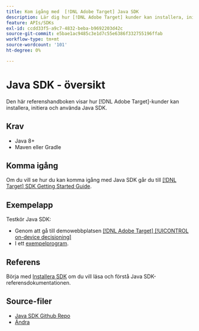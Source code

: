 ```yaml
---
title: Kom igång med  [!DNL Adobe Target] Java SDK
description: Lär dig hur [!DNL Adobe Target] kunder kan installera, initiera och använda Java SDK.
feature: APIs/SDKs
exl-id: ccdd33f5-a9c7-4832-beba-b9692203d42c
source-git-commit: e5bae1ac9485c3e1d7c55e6386f332755196ffab
workflow-type: tm+mt
source-wordcount: '101'
ht-degree: 0%

---
```


# Java SDK - översikt

Den här referenshandboken visar hur [!DNL Adobe Target]-kunder kan installera, initiera och använda Java SDK.

## Krav

* Java 8+
* Maven eller Gradle

## Komma igång

Om du vill se hur du kan komma igång med Java SDK går du till [[!DNL Target] SDK Getting Started Guide](../sdk-guides/getting-started/getting-started.md).

## Exempelapp

Testkör Java SDK:

* Genom att gå till demowebbplatsen [[!DNL Adobe Target] [!UICONTROL on-device decisioning]](https://github.com/adobe/on-device-decisioning-demo-site)
* I ett [exempelprogram](../sdk-guides/sample-apps/sample-apps.md).

## Referens

Börja med [Installera SDK](install-sdk.md) om du vill läsa och förstå Java SDK-referensdokumentationen.

## Source-filer

* [Java SDK Github Repo](https://github.com/adobe/target-java-sdk)
* [Ändra](https://github.com/adobe/target-java-sdk/blob/master/CHANGELOG.md)
